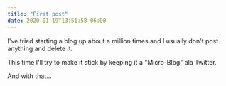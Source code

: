 ```yaml
---
title: "First post"
date: 2020-01-19T13:51:58-06:00
---
```


I've tried starting a blog up about a million times and I usually don't post anything and delete it. 

This time I'll try to make it stick by keeping it a "Micro-Blog" ala Twitter.

And with that...
